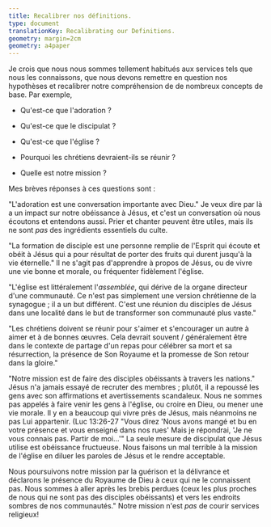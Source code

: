 ```yaml
---
title: Recalibrer nos définitions.
type: document
translationKey: Recalibrating our Definitions.
geometry: margin=2cm
geometry: a4paper
---
```


Je crois que nous nous sommes tellement habitués aux services tels que nous les connaissons, que
nous devons remettre en question nos hypothèses et recalibrer notre compréhension de
de nombreux concepts de base. Par exemple,

- Qu'est-ce que l'adoration ?

- Qu'est-ce que le discipulat ?

- Qu'est-ce que l'église ?

- Pourquoi les chrétiens devraient-ils se réunir ?

- Quelle est notre mission ?

Mes brèves réponses à ces questions sont :

\"L'adoration est une conversation importante avec Dieu.\" Je veux dire par là
a un impact sur notre obéissance à Jésus, et c'est un
conversation où nous écoutons et entendons aussi. Prier et chanter peuvent être
utiles, mais ils ne sont *pas* des ingrédients essentiels du culte.

\"La formation de disciple est une personne remplie de l'Esprit qui écoute et obéit
à Jésus qui a pour résultat de porter des fruits qui durent jusqu'à la vie éternelle.\"
Il ne s'agit pas d'apprendre à propos de Jésus, ou de vivre une vie bonne et morale, ou
fréquenter fidèlement l'église.

\"L'église est littéralement l'*assemblée*, qui dérive de la
organe directeur d'une communauté. Ce n'est pas simplement une version chrétienne de
la synagogue ; il a un but différent. C'est une réunion du
disciples de Jésus dans une localité dans le but de transformer son
communauté plus vaste.\"

\"Les chrétiens doivent se réunir pour s'aimer et s'encourager
un autre à aimer et à de bonnes œuvres. Cela devrait souvent / généralement être dans le
contexte de partage d'un repas pour célébrer sa mort et sa résurrection,
la présence de Son Royaume et la promesse de Son retour dans la gloire.\"

\"Notre mission est de faire des disciples obéissants à travers les nations.\"
Jésus n'a jamais essayé de recruter des membres ; plutôt, il a repoussé les gens avec son
affirmations et avertissements scandaleux. Nous ne sommes pas appelés à faire venir les gens
à l'église, ou croire en Dieu, ou mener une vie morale. Il y en a beaucoup qui
vivre près de Jésus, mais néanmoins ne pas Lui appartenir. (Luc
13:26-27 \"Vous direz \'Nous avons mangé et bu en votre présence et vous
enseigné dans nos rues\' Mais je répondrai, \'Je ne vous connais pas. Partir
de moi\...\'\" La seule mesure de discipulat que Jésus utilise est
obéissance fructueuse. Nous faisons un mal terrible à la mission de l'église en
diluer les paroles de Jésus et le rendre acceptable.

Nous poursuivons notre mission par la guérison et la délivrance et déclarons le
présence du Royaume de Dieu à ceux qui ne le connaissent pas. Nous sommes à
aller après les brebis perdues (ceux les plus proches de nous qui ne sont pas des disciples obéissants)
et vers les endroits sombres de nos communautés.\" Notre mission n'est *pas* de courir
services religieux!